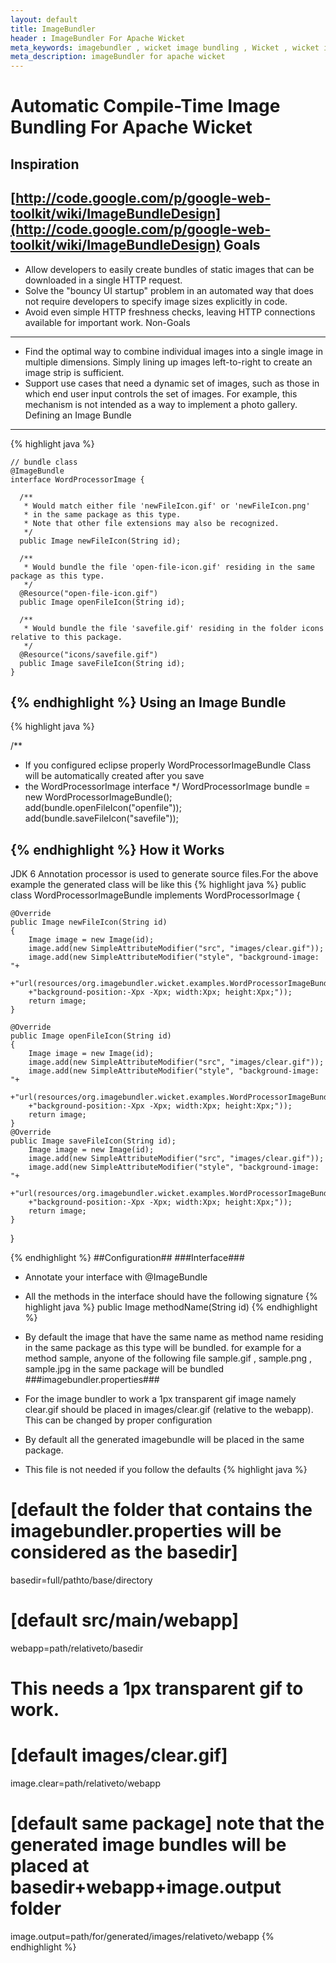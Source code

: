 ```yaml
---
layout: default
title: ImageBundler
header : ImageBundler For Apache Wicket
meta_keywords: imagebundler , wicket image bundling , Wicket , wicket image sprite 
meta_description: imageBundler for apache wicket
---
```


Automatic Compile-Time Image Bundling For Apache Wicket
=======================================================
Inspiration
-----------
[http://code.google.com/p/google-web-toolkit/wiki/ImageBundleDesign](http://code.google.com/p/google-web-toolkit/wiki/ImageBundleDesign)
Goals
-----
*	Allow developers to easily create bundles of static images that can be downloaded in a single HTTP request.
*	Solve the "bouncy UI startup" problem in an automated way that does not require developers to specify image sizes explicitly in code.
*	Avoid even simple HTTP freshness checks, leaving HTTP connections available for important work.
Non-Goals
---------
*	Find the optimal way to combine individual images into a single image in multiple dimensions. Simply lining up images left-to-right to create an image strip is sufficient.
*	Support use cases that need a dynamic set of images, such as those in which end user input controls the set of images. For example, this mechanism is not intended as a way to implement a photo gallery.
Defining an Image Bundle
------------------------
{% highlight java %}

	// bundle class
	@ImageBundle
	interface WordProcessorImage {

	  /**
	   * Would match either file 'newFileIcon.gif' or 'newFileIcon.png'
	   * in the same package as this type.
	   * Note that other file extensions may also be recognized.
	   */
	  public Image newFileIcon(String id);

	  /**
	   * Would bundle the file 'open-file-icon.gif' residing in the same package as this type.
	   */
	  @Resource("open-file-icon.gif")
	  public Image openFileIcon(String id);

	  /**
	   * Would bundle the file 'savefile.gif' residing in the folder icons relative to this package.
	   */
	  @Resource("icons/savefile.gif")
	  public Image saveFileIcon(String id);
	}

{% endhighlight %}
Using an Image Bundle
---------------------
{% highlight java %}

  /**
   *  If you configured eclipse properly WordProcessorImageBundle Class will be automatically created after you save
   *  the  WordProcessorImage interface
   */
  WordProcessorImage bundle = new WordProcessorImageBundle();
  add(bundle.openFileIcon("openfile"));
  add(bundle.saveFileIcon("savefile"));

{% endhighlight %}
How it Works
------------
JDK 6 Annotation processor is used to generate source files.For the above example the generated class will
be like this
{% highlight java %}
public class WordProcessorImageBundle implements WordProcessorImage
{
	
	@Override
	public Image newFileIcon(String id)
	{
		Image image = new Image(id);
		image.add(new SimpleAttributeModifier("src", "images/clear.gif"));
		image.add(new SimpleAttributeModifier("style", "background-image: "+
		+"url(resources/org.imagebundler.wicket.examples.WordProcessorImageBundle/WordProcessorImageBundle.png);"
		+"background-position:-Xpx -Xpx; width:Xpx; height:Xpx;"));
		return image;
	}
	
	@Override
	public Image openFileIcon(String id)
	{
		Image image = new Image(id);
		image.add(new SimpleAttributeModifier("src", "images/clear.gif"));
		image.add(new SimpleAttributeModifier("style", "background-image: "+
		+"url(resources/org.imagebundler.wicket.examples.WordProcessorImageBundle/WordProcessorImageBundle.png);"
		+"background-position:-Xpx -Xpx; width:Xpx; height:Xpx;"));
		return image;
	}
	@Override
	public Image saveFileIcon(String id);
		Image image = new Image(id);
		image.add(new SimpleAttributeModifier("src", "images/clear.gif"));
		image.add(new SimpleAttributeModifier("style", "background-image: "+
		+"url(resources/org.imagebundler.wicket.examples.WordProcessorImageBundle/WordProcessorImageBundle.png);"
		+"background-position:-Xpx -Xpx; width:Xpx; height:Xpx;"));
		return image;
	}
}

{% endhighlight %}
##Configuration##
###Interface###
*	Annotate your interface with @ImageBundle
*	All the methods in the interface should have the following signature 
{% highlight java %}
public Image methodName(String id)
{% endhighlight %}
*	By default the image that have the same name as method name residing in the same package as this type will be bundled. for example for a method
sample, anyone of the following file sample.gif , sample.png  , sample.jpg in the same package will be bundled
###imagebundler.properties###

*	For the image bundler to work a 1px transparent gif image namely clear.gif should be placed in  images/clear.gif (relative to the webapp). This can be changed by proper configuration
*	By default all the generated imagebundle will be placed in the same package.
*	This file is not needed if you follow the defaults
{% highlight java %}
# [default the folder that contains the imagebundler.properties will be considered as the basedir]
basedir=full/pathto/base/directory
# [default src/main/webapp]
webapp=path/relativeto/basedir
# This needs a 1px transparent gif to work.
# [default images/clear.gif]
image.clear=path/relativeto/webapp
# [default same package] note that the generated image bundles will be placed at basedir+webapp+image.output folder
image.output=path/for/generated/images/relativeto/webapp
{% endhighlight %}
